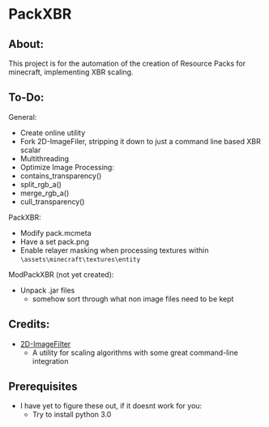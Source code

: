 PackXBR
===========================
About:
-------------
This project is for the automation of the creation of Resource Packs for minecraft, implementing XBR scaling.

To-Do:
-------------
General:
* Create online utility
* Fork 2D-ImageFiler, stripping it down to just a command line based XBR scalar
* Multithreading
* Optimize Image Processing:
 * contains_transparency()
 * split_rgb_a()
 * merge_rgb_a()
 * cull_transparency()

PackXBR:
* Modify pack.mcmeta
* Have a set pack.png
* Enable relayer masking when processing textures within `\assets\minecraft\textures\entity`

ModPackXBR (not yet created):
* Unpack .jar files
  * somehow sort through what non image files need to be kept

Credits:
-------------
* [2D-ImageFilter](https://github.com/Hawkynt/2dimagefilter)
  * A utility for scaling algorithms with some great command-line integration

Prerequisites
-------------
* I have yet to figure these out, if it doesnt work for you:
  * Try to install python 3.0
